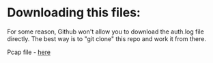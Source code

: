 # Downloading this files:

For some reason, Github won't allow you to download the auth.log file directly. The best way is to "git clone" this repo and work it from there.

Pcap file - [here](https://www.malware-traffic-analysis.net/2021/02/08/index.html)

